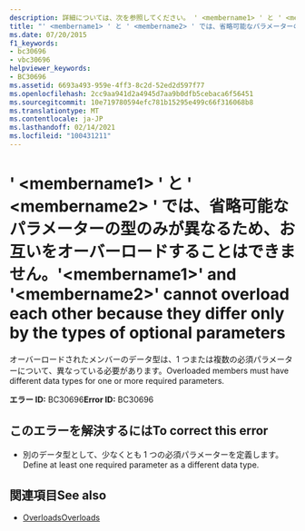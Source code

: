 ```yaml
---
description: 詳細については、次を参照してください。 ' <membername1> ' と ' <membername2> ' は、省略可能なパラメーターの型のみが異なるため、お互いをオーバーロードすることはできません。
title: "' <membername1> ' と ' <membername2> ' では、省略可能なパラメーターの型のみが異なるため、お互いをオーバーロードすることはできません。"
ms.date: 07/20/2015
f1_keywords:
- bc30696
- vbc30696
helpviewer_keywords:
- BC30696
ms.assetid: 6693a493-959e-4ff3-8c2d-52ed2d597f77
ms.openlocfilehash: 2cc9aa941d2a4945d7aa9b0dfb5cebaca6f56451
ms.sourcegitcommit: 10e719780594efc781b15295e499c66f316068b8
ms.translationtype: MT
ms.contentlocale: ja-JP
ms.lasthandoff: 02/14/2021
ms.locfileid: "100431211"
---
```

# <a name="membername1-and-membername2-cannot-overload-each-other-because-they-differ-only-by-the-types-of-optional-parameters"></a><span data-ttu-id="c394e-103">' \<membername1> ' と ' \<membername2> ' では、省略可能なパラメーターの型のみが異なるため、お互いをオーバーロードすることはできません。</span><span class="sxs-lookup"><span data-stu-id="c394e-103">'\<membername1>' and '\<membername2>' cannot overload each other because they differ only by the types of optional parameters</span></span>

<span data-ttu-id="c394e-104">オーバーロードされたメンバーのデータ型は、1 つまたは複数の必須パラメーターについて、異なっている必要があります。</span><span class="sxs-lookup"><span data-stu-id="c394e-104">Overloaded members must have different data types for one or more required parameters.</span></span>  
  
 <span data-ttu-id="c394e-105">**エラー ID:** BC30696</span><span class="sxs-lookup"><span data-stu-id="c394e-105">**Error ID:** BC30696</span></span>  
  
## <a name="to-correct-this-error"></a><span data-ttu-id="c394e-106">このエラーを解決するには</span><span class="sxs-lookup"><span data-stu-id="c394e-106">To correct this error</span></span>  
  
- <span data-ttu-id="c394e-107">別のデータ型として、少なくとも 1 つの必須パラメーターを定義します。</span><span class="sxs-lookup"><span data-stu-id="c394e-107">Define at least one required parameter as a different data type.</span></span>  
  
## <a name="see-also"></a><span data-ttu-id="c394e-108">関連項目</span><span class="sxs-lookup"><span data-stu-id="c394e-108">See also</span></span>

- [<span data-ttu-id="c394e-109">Overloads</span><span class="sxs-lookup"><span data-stu-id="c394e-109">Overloads</span></span>](../language-reference/modifiers/overloads.md)
